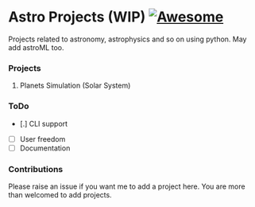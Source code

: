 # Astro Projects (WIP) [![Awesome](https://cdn.rawgit.com/sindresorhus/awesome/d7305f38d29fed78fa85652e3a63e154dd8e8829/media/badge.svg)](https://github.com/sindresorhus/awesome)
Projects related to astronomy, astrophysics and so on using python. May add astroML too. 

### Projects
1. Planets Simulation (Solar System)

### ToDo
- [.] CLI support
- [ ] User freedom 
- [ ] Documentation

### Contributions
Please raise an issue if you want me to add a project here. You are more than welcomed to add projects. 
